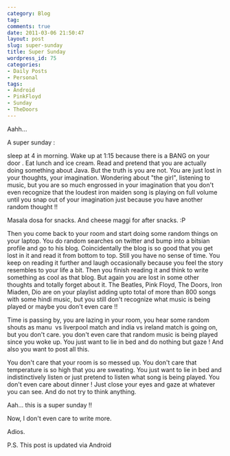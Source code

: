 ```yaml
---
category: Blog
tag: 
comments: true
date: 2011-03-06 21:50:47
layout: post
slug: super-sunday
title: Super Sunday
wordpress_id: 75
categories:
- Daily Posts
- Personal
tags:
- Android
- PinkFloyd
- Sunday
- TheDoors
---
```


Aahh...  

A super sunday :  

sleep at 4 in morning. Wake up at 1:15 because there is a BANG on your door . Eat lunch and ice cream. Read and pretend that you are actually doing something about Java. But the truth is you are not. You are just lost in your thoughts, your imagination. Wondering about "the girl", listening to music, but you are so much engrossed in your imagination that you don't even recognize that the loudest iron maiden song is playing on full volume until you snap out of your imagination just because you have another random thought !!  

Masala dosa for snacks. And cheese maggi for after snacks. :P  

Then you come back to your room and start doing some random things on your laptop. You do random searches on twitter and bump into a bitsian profile and go to his blog. Coincidentally the blog is so good that you get lost in it and read it from bottom to top. Still you have no sense of time. You keep on reading it further and laugh occasionally because you feel the story resembles to your life a bit. Then you finish reading it and think to write something as cool as that blog. But again you are lost in some other thoughts and totally forget about it. The Beatles, Pink Floyd, The Doors, Iron Miaden, Dio are on your playlist adding upto total of more than 800 songs with some hindi music, but you still don't recognize what music is being played or maybe you don't even care !!  

Time is passing by, you are lazing in your room, you hear some random shouts as manu  vs liverpool match and india vs ireland match is going on, but you don't care. you don't even care that random music is being played since you woke up. You just want to lie in bed and do nothing but gaze ! And also you want to post all this.  

You don't care that your room is so messed up. You don't care that temperature is so high that you are sweating. You just want to lie in bed and indistinctively listen or just pretend to listen what song is being played. You don't even care about dinner ! Just close your eyes and gaze at whatever you can see. And do not try to think anything.  

Aah... this is a super sunday !!  

Now, I don't even care to write more.  

Adios.   

P.S. This post is updated via Android 
